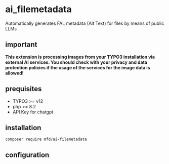 # ai_filemetadata

Automatically generates FAL metadata (Alt Text) for files by means of public LLMs

## important

**This extension is processing images from your TYPO3 installation via external AI services. You should check with
your privacy and data protection policies if the usage of the services for the image data is allowed!**

## prequisites

* TYPO3 >= v12
* php >= 8.2
* API Key for chatgpt

## installation

`composer require mfd/ai-filemetadata`

## configuration


